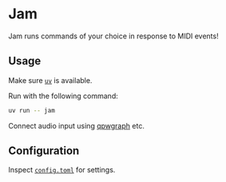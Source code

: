 # Jam

Jam runs commands of your choice in response to MIDI events!

## Usage

Make sure [`uv`](https://docs.astral.sh/uv/) is available.

Run with the following command:

```sh
uv run -- jam
```

Connect audio input using [qpwgraph](https://github.com/rncbc/qpwgraph) etc.

## Configuration

Inspect [`config.toml`](config.toml) for settings.
